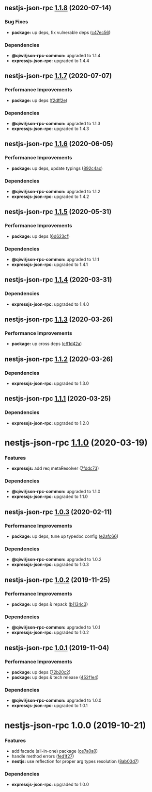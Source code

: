## nestjs-json-rpc [1.1.8](https://github.com/qiwi/json-rpc/compare/nestjs-json-rpc@1.1.7...nestjs-json-rpc@1.1.8) (2020-07-14)


### Bug Fixes

* **package:** up deps, fix vulnerable deps ([c47ec56](https://github.com/qiwi/json-rpc/commit/c47ec56135c4c4649311a8169dec339ba46da780))





### Dependencies

* **@qiwi/json-rpc-common:** upgraded to 1.1.4
* **expressjs-json-rpc:** upgraded to 1.4.4

## nestjs-json-rpc [1.1.7](https://github.com/qiwi/json-rpc/compare/nestjs-json-rpc@1.1.6...nestjs-json-rpc@1.1.7) (2020-07-07)


### Performance Improvements

* **package:** up deps ([f2dff2e](https://github.com/qiwi/json-rpc/commit/f2dff2e543e3bb074c836c578fe7f770e387ac22))





### Dependencies

* **@qiwi/json-rpc-common:** upgraded to 1.1.3
* **expressjs-json-rpc:** upgraded to 1.4.3

## nestjs-json-rpc [1.1.6](https://github.com/qiwi/json-rpc/compare/nestjs-json-rpc@1.1.5...nestjs-json-rpc@1.1.6) (2020-06-05)


### Performance Improvements

* **package:** up deps, update typings ([892c4ac](https://github.com/qiwi/json-rpc/commit/892c4aca77f0d9aa6a3131a1bd07274bbd0b6160))





### Dependencies

* **@qiwi/json-rpc-common:** upgraded to 1.1.2
* **expressjs-json-rpc:** upgraded to 1.4.2

## nestjs-json-rpc [1.1.5](https://github.com/qiwi/json-rpc/compare/nestjs-json-rpc@1.1.4...nestjs-json-rpc@1.1.5) (2020-05-31)


### Performance Improvements

* **package:** up deps ([6d623cf](https://github.com/qiwi/json-rpc/commit/6d623cf73724314557f045ad641573a6d155e2d8))





### Dependencies

* **@qiwi/json-rpc-common:** upgraded to 1.1.1
* **expressjs-json-rpc:** upgraded to 1.4.1

## nestjs-json-rpc [1.1.4](https://github.com/qiwi/json-rpc/compare/nestjs-json-rpc@1.1.3...nestjs-json-rpc@1.1.4) (2020-03-31)





### Dependencies

* **expressjs-json-rpc:** upgraded to 1.4.0

## nestjs-json-rpc [1.1.3](https://github.com/qiwi/json-rpc/compare/nestjs-json-rpc@1.1.2...nestjs-json-rpc@1.1.3) (2020-03-26)


### Performance Improvements

* **package:** up cross deps ([c61d42a](https://github.com/qiwi/json-rpc/commit/c61d42aeb6d76e53aed81ac11c91b9f0dfcc9daf))

## nestjs-json-rpc [1.1.2](https://github.com/qiwi/json-rpc/compare/nestjs-json-rpc@1.1.1...nestjs-json-rpc@1.1.2) (2020-03-26)





### Dependencies

* **expressjs-json-rpc:** upgraded to 1.3.0

## nestjs-json-rpc [1.1.1](https://github.com/qiwi/json-rpc/compare/nestjs-json-rpc@1.1.0...nestjs-json-rpc@1.1.1) (2020-03-25)





### Dependencies

* **expressjs-json-rpc:** upgraded to 1.2.0

# nestjs-json-rpc [1.1.0](https://github.com/qiwi/json-rpc/compare/nestjs-json-rpc@1.0.3...nestjs-json-rpc@1.1.0) (2020-03-19)


### Features

* **expressjs:** add req metaResolver ([7fddc73](https://github.com/qiwi/json-rpc/commit/7fddc73d7dbc61509748cd0b0c4029ce7afd6936))





### Dependencies

* **@qiwi/json-rpc-common:** upgraded to 1.1.0
* **expressjs-json-rpc:** upgraded to 1.1.0

## nestjs-json-rpc [1.0.3](https://github.com/qiwi/json-rpc/compare/nestjs-json-rpc@1.0.2...nestjs-json-rpc@1.0.3) (2020-02-11)


### Performance Improvements

* **package:** up deps, tune up typedoc config ([e2afc66](https://github.com/qiwi/json-rpc/commit/e2afc66460997567f18902467c09161398deb7e1))





### Dependencies

* **@qiwi/json-rpc-common:** upgraded to 1.0.2
* **expressjs-json-rpc:** upgraded to 1.0.3

## nestjs-json-rpc [1.0.2](https://github.com/qiwi/json-rpc/compare/nestjs-json-rpc@1.0.1...nestjs-json-rpc@1.0.2) (2019-11-25)


### Performance Improvements

* **package:** up deps & repack ([b1134c3](https://github.com/qiwi/json-rpc/commit/b1134c3222a6d45927e542b0c29ee8524723c884))





### Dependencies

* **@qiwi/json-rpc-common:** upgraded to 1.0.1
* **expressjs-json-rpc:** upgraded to 1.0.2

## nestjs-json-rpc [1.0.1](https://github.com/qiwi/json-rpc/compare/nestjs-json-rpc@1.0.0...nestjs-json-rpc@1.0.1) (2019-11-04)


### Performance Improvements

* **package:** up deps ([72b20c2](https://github.com/qiwi/json-rpc/commit/72b20c2022d0874717e99d92f0ea9344c0573030))
* **package:** up deps & tech release ([452f1e4](https://github.com/qiwi/json-rpc/commit/452f1e4f1f32a4c09a4b55a3d58b7d19e40145c9))





### Dependencies

* **@qiwi/json-rpc-common:** upgraded to 1.0.0
* **expressjs-json-rpc:** upgraded to 1.0.1

# nestjs-json-rpc 1.0.0 (2019-10-21)


### Features

* add facade (all-in-one) package ([ce7a0a0](https://github.com/qiwi/json-rpc/commit/ce7a0a0))
* handle method errors ([fed1f27](https://github.com/qiwi/json-rpc/commit/fed1f27))
* **nestjs:** use reflection for proper arg types resolution ([8ab03d7](https://github.com/qiwi/json-rpc/commit/8ab03d7))





### Dependencies

* **expressjs-json-rpc:** upgraded to 1.0.0
